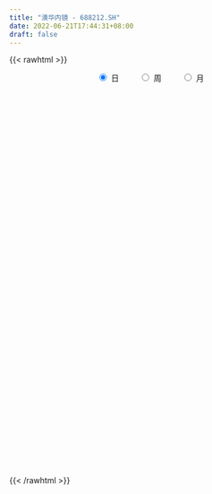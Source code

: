 ```yaml
---
title: "澳华内镜 - 688212.SH"
date: 2022-06-21T17:44:31+08:00
draft: false
---
```

{{< rawhtml >}}
    <div style="text-align: center">
        <label style="padding: 1rem;"><input style="margin-right: .5rem" type="radio" name="period" value="D" checked onclick="period_change(this)">日</label>
        <label style="padding: 1rem;"><input style="margin-right: .5rem" type="radio" name="period" value="W" onclick="period_change(this)">周</label>
        <label style="padding: 1rem;"><input style="margin-right: .5rem" type="radio" name="period" value="M" onclick="period_change(this)">月</label>
    </div>
    <div id="chart" style="height: 700px;"></div> 
    <script type="text/javascript">
        const D_v = [234390.09,142629.41,93528.12,88591.05,105452.11,75831.78,77913.22,58938.15,33014.15,41575.87,32781.63,44224.26,21906.95,55647.08,20698.8,25165.1,13421.11,17310.84,18013.67,16143.15,9812.64,16389.46,15662.18,17073.86,33586.9,16976.46,9028.32,16950.7,13820.76,9893.27,22315.22,11242.11,11061.02,5335.43,9028.65,15883.45,19896.67,39615.63,22864.87,24732.82,17387.78,12907.73,19592.14,10642.09,9557.34,9510.29,21920.71,12026.43,14654.27,7939.19,7485.92,6232.78,12180.01,10196.94,6318.7,4510.99,6475.95,4874.29,5301.44,3334.39,3840.4,17633.04,8561.92,4744.47,16389.99,10528.49,10292.85,13165.69,10248.92,7152.39,4739.28,6050.29,6811.84,4594.15,6266.99,5352.34,7507.15,6974.14,5452.37,5245.59,8730.74,9711.85,10445.55,7325.11,5961.08,7206.62,2997.76,8943.46,10109.33,5558.09,3880.6,7409.73,5697.97,2982.54,5416.84,4281.49,5709.09,5165.79,5396.01,5479.75,4293.26,3568.84,3711.91,4082.45,7396.95,8682.26,20947.02,10598.81,13117.4,10865.62,5534.23,5986.34,4102.91,5850.75,2770.33,3666.54,3741.11,4249.88,3998.14,11289.22,5818.95,4457.54,3750.35,3599.37,6412.54,3961.28,3458.54,3083.91,4629.2,2979.48,3698.28,5177.86,7070.67,6453.38,4359.87,4062.26,6228.55,14290.42,7159.84,5733.04,7685.52,9474.8,13450.8,9175.34,6040.57]
const D_histogram = [0.0,-0.2456980057,-0.3715788021,-0.4136383571,-0.2921609332,-0.2015191802,0.0186654774,0.1680612715,0.2023320468,0.3115203376,0.3221091202,0.2408904592,0.16837856,-0.099475209,-0.2476683565,-0.3980431982,-0.4325053364,-0.4017341345,-0.3173716733,-0.3103319895,-0.2965352564,-0.1764424571,-0.1672881735,-0.0822623278,0.0849774151,0.1754475403,0.1947885368,0.2536049933,0.3481806932,0.2781760401,0.3958690142,0.437149544,0.3565382813,0.2673965978,0.240789379,0.2778360735,0.3228483887,0.6869317331,0.7434223353,0.8717745666,0.7869258225,0.6904402171,0.4778260461,0.2809769904,0.1649529102,-0.0038336334,0.0316333768,-0.0678230257,-0.3077435153,-0.4162946811,-0.470328387,-0.3682244174,-0.5403593222,-0.6705483087,-0.7737514888,-0.8241489221,-0.7335438022,-0.6897413531,-0.6115422075,-0.5719252765,-0.4934465179,-0.1364140551,0.1381270937,0.2760581347,0.5898153825,0.774537815,0.9818067365,0.9616370085,1.0562402449,1.0609755623,0.9377939211,0.7955540923,0.5863853983,0.4227530156,0.2129514648,-0.0522894868,-0.257844977,-0.2882685627,-0.2775085933,-0.4131748189,-0.5566215701,-0.5595868346,-0.2994861236,-0.0954986592,0.1024093617,0.1263546685,0.1801191363,0.3610256381,0.2079884,0.1078225913,-0.0824728264,-0.2393240846,-0.3351746661,-0.3825353921,-0.3010606939,-0.3453594788,-0.3753983807,-0.3915164599,-0.2548585652,-0.1126277479,-0.0525989303,-0.0343561269,-0.038076588,0.0461887046,0.1957572266,0.1935366997,0.0218245421,-0.4469192814,-0.7775791867,-0.7524195262,-0.7603900583,-0.5763767516,-0.5081933563,-0.5380002752,-0.4624254892,-0.3849722435,-0.2916554671,-0.312600023,-0.3395332774,-0.25060988,-0.2431316086,-0.1563514072,-0.0610733427,-0.0253130211,0.139804443,0.1657896178,0.1564361529,0.1480412466,0.2462871272,0.3105735183,0.4050182682,0.5705656987,0.8351560478,0.9999083766,1.0586215771,0.9815631868,0.9233164029,1.1783905339,1.3100188667,1.2899319515,1.2054128401,1.094955661,1.0704531048,0.8778608096,0.6907547452]
const D_fast = [0.0,-0.3071225071,-0.5258980041,-0.6713671484,-0.6229299577,-0.5826679997,-0.3578169728,-0.1664058609,-0.0815520739,0.1055163014,0.196632364,0.1756363178,0.1452190586,-0.1475035127,-0.3576137493,-0.6074993906,-0.7500878629,-0.8197501946,-0.8147306517,-0.8852739653,-0.9456110462,-0.8696288612,-0.902296621,-0.8378363573,-0.6493522606,-0.5150202503,-0.4469821197,-0.3247644148,-0.1431435416,-0.1436041847,0.073056043,0.2236239587,0.2321472664,0.2098547324,0.2434448583,0.3499505711,0.4756749835,1.0114912612,1.2538374473,1.6001333202,1.7120160318,1.7881404807,1.6949828212,1.5683780131,1.4935921604,1.3238472085,1.3672225629,1.2508104039,0.9339540355,0.7213291994,0.5497133968,0.559761262,0.2525365266,-0.045289537,-0.3419305893,-0.5983652532,-0.6911460838,-0.8197789729,-0.8944653793,-0.9978297674,-1.0427126382,-0.7197836893,-0.410710767,-0.2037651924,0.257445901,0.6358027873,1.088523393,1.3087629171,1.6674262148,1.9374054227,2.0486722617,2.105320956,2.0427486116,1.9848044829,1.8282407982,1.5499274749,1.2799107404,1.177420014,1.1188028351,0.8798429048,0.597240761,0.4543787879,0.639607968,0.8197207677,1.043231129,1.0987651029,1.1975593548,1.4687222661,1.367682128,1.2944719671,1.0835583428,0.8668760635,0.6872318154,0.5442372414,0.5504467661,0.4198081115,0.2959196145,0.1819224203,0.2548656737,0.368939554,0.415818639,0.4254724107,0.4122328026,0.5080452714,0.7065531,0.7527167481,0.5864607259,0.005987082,-0.5190676199,-0.6820128409,-0.8800808876,-0.8401617688,-0.8990267126,-1.0633337003,-1.1033652866,-1.1221551017,-1.1017521922,-1.2008467537,-1.3126633276,-1.2863924002,-1.3396970309,-1.2920046814,-1.2119949525,-1.1825628862,-0.9824943114,-0.9150617321,-0.8853061588,-0.8566907534,-0.696873091,-0.5549433203,-0.3592440034,-0.0510551483,0.4223242129,0.8370536358,1.1604222306,1.328754637,1.5013369539,2.0510087183,2.5101417677,2.8125378404,3.0293719391,3.1926536752,3.4357643952,3.4626373024,3.4482199243]
const D_slow = [0.0,-0.0614245014,-0.154319202,-0.2577287912,-0.3307690245,-0.3811488196,-0.3764824502,-0.3344671324,-0.2838841207,-0.2060040363,-0.1254767562,-0.0652541414,-0.0231595014,-0.0480283037,-0.1099453928,-0.2094561924,-0.3175825265,-0.4180160601,-0.4973589784,-0.5749419758,-0.6490757899,-0.6931864041,-0.7350084475,-0.7555740295,-0.7343296757,-0.6904677906,-0.6417706564,-0.5783694081,-0.4913242348,-0.4217802248,-0.3228129712,-0.2135255852,-0.1243910149,-0.0575418654,0.0026554793,0.0721144977,0.1528265948,0.3245595281,0.510415112,0.7283587536,0.9250902092,1.0977002635,1.2171567751,1.2874010227,1.3286392502,1.3276808419,1.3355891861,1.3186334297,1.2416975508,1.1376238805,1.0200417838,0.9279856794,0.7928958489,0.6252587717,0.4318208995,0.225783669,0.0423977184,-0.1300376199,-0.2829231717,-0.4259044909,-0.5492661203,-0.5833696341,-0.5488378607,-0.479823327,-0.3323694814,-0.1387350277,0.1067166565,0.3471259086,0.6111859698,0.8764298604,1.1108783407,1.3097668637,1.4563632133,1.5620514672,1.6152893334,1.6022169617,1.5377557174,1.4656885768,1.3963114284,1.2930177237,1.1538623312,1.0139656225,0.9390940916,0.9152194268,0.9408217673,0.9724104344,1.0174402185,1.107696628,1.159693728,1.1866493758,1.1660311692,1.1062001481,1.0224064815,0.9267726335,0.85150746,0.7651675903,0.6713179951,0.5734388802,0.5097242389,0.4815673019,0.4684175693,0.4598285376,0.4503093906,0.4618565668,0.5107958734,0.5591800483,0.5646361839,0.4529063635,0.2585115668,0.0704066853,-0.1196908293,-0.2637850172,-0.3908333563,-0.5253334251,-0.6409397974,-0.7371828583,-0.810096725,-0.8882467308,-0.9731300501,-1.0357825202,-1.0965654223,-1.1356532741,-1.1509216098,-1.1572498651,-1.1222987543,-1.0808513499,-1.0417423117,-1.004732,-0.9431602182,-0.8655168386,-0.7642622716,-0.6216208469,-0.412831835,-0.1628547408,0.1018006535,0.3471914502,0.5780205509,0.8726181844,1.2001229011,1.5226058889,1.823959099,2.0976980142,2.3653112904,2.5847764928,2.7574651791]
const D_data = [['2021-11-15', 33.0, 38.51, 33.0, 39.5],['2021-11-16', 37.0, 34.66, 33.44, 37.1],['2021-11-17', 34.15, 34.89, 32.0, 35.4],['2021-11-18', 34.68, 35.14, 34.05, 36.88],['2021-11-19', 35.09, 37.08, 34.55, 38.6],['2021-11-22', 37.08, 37.02, 36.0, 39.1],['2021-11-23', 37.09, 39.36, 36.25, 39.9],['2021-11-24', 38.94, 39.5, 38.54, 40.5],['2021-11-25', 38.85, 38.66, 38.0, 39.9],['2021-11-26', 38.9, 40.16, 38.5, 40.9],['2021-11-29', 39.4, 39.48, 38.6, 40.11],['2021-11-30', 39.2, 38.35, 37.5, 39.71],['2021-12-01', 37.97, 38.2, 37.69, 38.6],['2021-12-02', 38.32, 34.85, 34.71, 38.32],['2021-12-03', 34.7, 35.07, 34.31, 35.86],['2021-12-06', 34.9, 33.95, 33.56, 35.5],['2021-12-07', 34.05, 34.53, 33.57, 34.8],['2021-12-08', 34.79, 34.95, 34.24, 35.38],['2021-12-09', 35.05, 35.58, 34.65, 35.95],['2021-12-10', 35.58, 34.53, 34.4, 35.58],['2021-12-13', 34.55, 34.34, 34.16, 34.8],['2021-12-14', 34.3, 35.75, 34.1, 35.94],['2021-12-15', 35.24, 34.47, 34.2, 35.87],['2021-12-16', 34.47, 35.47, 34.3, 35.95],['2021-12-17', 35.2, 37.08, 35.03, 37.52],['2021-12-20', 37.0, 36.82, 35.8, 37.78],['2021-12-21', 36.5, 36.28, 35.4, 36.69],['2021-12-22', 36.1, 37.08, 36.1, 37.8],['2021-12-23', 37.08, 38.11, 36.48, 38.3],['2021-12-24', 38.0, 36.3, 36.28, 38.1],['2021-12-27', 36.05, 39.0, 36.05, 39.08],['2021-12-28', 38.69, 38.77, 37.88, 39.65],['2021-12-29', 38.61, 37.43, 37.04, 38.9],['2021-12-30', 37.02, 37.1, 37.02, 37.78],['2021-12-31', 37.1, 37.77, 37.1, 38.66],['2022-01-04', 38.0, 38.81, 37.78, 40.76],['2022-01-05', 39.97, 39.39, 38.5, 40.46],['2022-01-06', 39.0, 44.94, 38.6, 46.55],['2022-01-07', 44.9, 42.86, 41.89, 45.0],['2022-01-10', 42.7, 45.0, 42.4, 46.6],['2022-01-11', 44.67, 43.23, 43.04, 45.6],['2022-01-12', 43.11, 43.33, 42.0, 44.04],['2022-01-13', 43.33, 41.67, 41.0, 43.44],['2022-01-14', 41.5, 41.24, 41.11, 42.56],['2022-01-17', 40.87, 41.77, 40.13, 41.86],['2022-01-18', 41.85, 40.59, 40.5, 42.14],['2022-01-19', 40.98, 42.99, 40.88, 45.94],['2022-01-20', 43.53, 41.3, 40.6, 43.84],['2022-01-21', 41.0, 38.65, 38.08, 41.0],['2022-01-24', 38.2, 39.23, 38.2, 39.5],['2022-01-25', 39.23, 39.27, 38.5, 40.5],['2022-01-26', 39.5, 41.16, 38.94, 41.41],['2022-01-27', 41.65, 37.29, 37.0, 41.85],['2022-01-28', 37.94, 36.61, 36.45, 39.13],['2022-02-07', 37.51, 35.81, 35.68, 37.64],['2022-02-08', 35.45, 35.46, 35.39, 36.45],['2022-02-09', 35.4, 36.73, 35.17, 37.28],['2022-02-10', 36.5, 35.93, 35.75, 36.7],['2022-02-11', 35.61, 36.14, 35.44, 36.48],['2022-02-14', 35.99, 35.45, 35.36, 36.36],['2022-02-15', 35.4, 35.76, 35.28, 36.4],['2022-02-16', 36.4, 40.1, 35.92, 40.99],['2022-02-17', 40.02, 40.7, 39.44, 40.81],['2022-02-18', 40.7, 40.2, 39.8, 41.0],['2022-02-21', 40.0, 43.92, 39.52, 44.51],['2022-02-22', 44.0, 44.17, 43.06, 44.52],['2022-02-23', 43.33, 46.22, 43.33, 46.22],['2022-02-24', 46.01, 44.69, 42.82, 46.18],['2022-02-25', 44.88, 47.21, 44.88, 47.9],['2022-02-28', 47.3, 47.31, 46.0, 47.99],['2022-03-01', 47.9, 46.33, 46.29, 47.9],['2022-03-02', 46.54, 46.24, 45.56, 47.3],['2022-03-03', 46.47, 45.2, 44.45, 46.47],['2022-03-04', 44.81, 45.38, 44.21, 45.56],['2022-03-07', 44.56, 44.27, 43.2, 45.35],['2022-03-08', 44.24, 42.58, 42.22, 44.55],['2022-03-09', 43.18, 42.15, 40.7, 43.47],['2022-03-10', 43.0, 43.7, 42.7, 45.38],['2022-03-11', 43.28, 44.14, 41.5, 44.33],['2022-03-14', 44.03, 41.88, 41.76, 44.48],['2022-03-15', 41.82, 40.81, 40.67, 43.69],['2022-03-16', 42.28, 41.88, 40.01, 42.6],['2022-03-17', 42.47, 45.67, 42.0, 46.43],['2022-03-18', 45.7, 46.2, 45.0, 46.68],['2022-03-21', 46.02, 47.35, 45.4, 48.42],['2022-03-22', 47.35, 46.0, 45.44, 47.48],['2022-03-23', 45.42, 46.85, 45.13, 47.2],['2022-03-24', 45.72, 49.45, 45.23, 50.2],['2022-03-25', 49.43, 45.73, 45.41, 49.43],['2022-03-28', 44.84, 46.0, 44.01, 46.4],['2022-03-29', 45.75, 44.26, 44.2, 46.4],['2022-03-30', 45.45, 43.77, 42.41, 45.71],['2022-03-31', 44.3, 43.77, 42.88, 44.5],['2022-04-01', 43.43, 43.84, 42.66, 44.12],['2022-04-06', 43.85, 45.4, 42.88, 46.33],['2022-04-07', 45.0, 43.78, 43.75, 46.25],['2022-04-08', 43.02, 43.57, 42.71, 45.83],['2022-04-11', 43.41, 43.4, 42.16, 44.22],['2022-04-12', 44.18, 45.46, 42.58, 45.48],['2022-04-13', 45.2, 46.21, 44.66, 46.8],['2022-04-14', 46.21, 45.73, 45.66, 47.96],['2022-04-15', 45.5, 45.45, 44.6, 46.66],['2022-04-18', 45.54, 45.25, 43.81, 45.81],['2022-04-19', 45.39, 46.64, 45.23, 47.54],['2022-04-20', 46.31, 48.26, 45.73, 48.87],['2022-04-21', 48.5, 46.99, 46.6, 49.75],['2022-04-22', 42.61, 44.56, 42.0, 45.99],['2022-04-25', 43.29, 39.0, 39.0, 44.3],['2022-04-26', 36.16, 38.12, 36.16, 41.2],['2022-04-27', 38.79, 41.16, 37.78, 41.76],['2022-04-28', 40.13, 40.18, 39.32, 41.17],['2022-04-29', 40.3, 42.5, 39.13, 42.66],['2022-05-05', 41.83, 41.25, 41.22, 42.9],['2022-05-06', 40.02, 39.64, 39.05, 41.07],['2022-05-09', 39.98, 40.6, 39.36, 40.98],['2022-05-10', 40.5, 40.6, 39.81, 41.59],['2022-05-11', 40.43, 40.88, 40.24, 41.97],['2022-05-12', 41.08, 39.28, 38.85, 41.08],['2022-05-13', 38.41, 38.68, 38.2, 39.61],['2022-05-16', 39.99, 39.92, 37.02, 40.04],['2022-05-17', 39.09, 38.81, 38.0, 39.59],['2022-05-18', 39.46, 39.74, 38.63, 39.82],['2022-05-19', 39.32, 40.09, 39.18, 40.95],['2022-05-20', 39.09, 39.5, 39.09, 40.46],['2022-05-23', 39.16, 41.55, 39.16, 41.89],['2022-05-24', 41.91, 40.29, 40.01, 41.91],['2022-05-25', 39.53, 39.87, 39.5, 41.2],['2022-05-26', 39.8, 39.81, 38.75, 40.1],['2022-05-27', 41.55, 41.41, 39.55, 41.55],['2022-05-30', 41.21, 41.52, 40.98, 42.8],['2022-05-31', 41.05, 42.5, 41.05, 42.85],['2022-06-01', 42.55, 44.39, 42.47, 46.18],['2022-06-02', 44.0, 47.29, 43.78, 47.5],['2022-06-06', 46.64, 47.9, 46.6, 49.26],['2022-06-07', 47.7, 48.0, 47.12, 48.99],['2022-06-08', 48.99, 47.1, 46.23, 48.99],['2022-06-09', 47.1, 47.8, 46.47, 49.08],['2022-06-10', 47.6, 53.21, 46.91, 54.89],['2022-06-13', 52.5, 53.86, 52.0, 54.79],['2022-06-14', 53.0, 53.5, 52.31, 54.34],['2022-06-15', 52.97, 53.65, 52.97, 56.41],['2022-06-16', 53.24, 54.0, 53.24, 56.3],['2022-06-17', 54.0, 55.9, 53.0, 57.64],['2022-06-20', 55.9, 54.34, 52.0, 56.36],['2022-06-21', 53.11, 54.39, 52.62, 54.8]]
const W_v = [664590.78,287273.17,175258.72,90053.87,92525.04,66669.51,58982.43,98260.62,85262.56,67669.04,44034.84,27481.37,38114.22,60625.94,29347.95,31552.99,41458.84,35218.25,25528.93,15407.42,23903.65,44820.59,46102.4,9953.66,18426.0,28915.43,21545.47,18926.29,35394.48,43504.0,15215.91]
const W_histogram = [0.0,0.1965584046,-0.015826417,-0.1829889249,-0.1154303777,-0.1165444827,-0.0167875002,0.3720223048,0.4925583285,0.3756010718,0.1501623648,-0.0316010621,0.1127047119,0.6418248282,0.8187907716,0.8015426866,0.8722405968,0.8309085496,0.6290100983,0.4390065603,0.4026262153,0.286748434,0.0517974802,-0.2966419021,-0.5760181965,-0.6825534146,-0.6040535117,-0.1589593887,0.4954913271,1.0395949322,1.2156086609]
const W_fast = [0.0,0.2456980057,0.0293565799,-0.1835531592,-0.1448522065,-0.1751024321,-0.0795423247,0.4022730566,0.6459486623,0.6228916735,0.4349935578,0.2453298654,0.4178118173,1.1073881407,1.489051777,1.6721893636,1.960947423,2.1273425132,2.0826965865,2.0024446886,2.0667208975,2.0225302247,1.8005286409,1.377928783,0.9545479396,0.6773743678,0.6048608928,1.0102151686,1.7885387161,2.5925410543,3.0724569482]
const W_slow = [0.0,0.0491396011,0.0451829969,-0.0005642343,-0.0294218288,-0.0585579494,-0.0627548245,0.0302507517,0.1533903338,0.2472906018,0.284831193,0.2769309275,0.3051071054,0.4655633125,0.6702610054,0.870646677,1.0887068262,1.2964339636,1.4536864882,1.5634381283,1.6640946821,1.7357817906,1.7487311607,1.6745706851,1.530566136,1.3599277824,1.2089144044,1.1691745573,1.293047389,1.5529461221,1.8568482873]
const W_data = [['2021-11-19', 33.0, 37.08, 32.0, 39.5],['2021-11-26', 37.08, 40.16, 36.0, 40.9],['2021-12-03', 39.4, 35.07, 34.31, 40.11],['2021-12-10', 34.9, 34.53, 33.56, 35.95],['2021-12-17', 34.55, 37.08, 34.1, 37.52],['2021-12-24', 37.0, 36.3, 35.4, 38.3],['2021-12-31', 36.05, 37.77, 36.05, 39.65],['2022-01-07', 38.0, 42.86, 37.78, 46.55],['2022-01-14', 42.7, 41.24, 41.0, 46.6],['2022-01-21', 40.87, 38.65, 38.08, 45.94],['2022-01-28', 38.2, 36.61, 36.45, 41.85],['2022-02-11', 37.51, 36.14, 35.17, 37.64],['2022-02-18', 35.99, 40.2, 35.28, 41.0],['2022-02-25', 40.0, 47.21, 39.52, 47.9],['2022-03-04', 47.3, 45.38, 44.21, 47.99],['2022-03-11', 44.56, 44.14, 40.7, 45.38],['2022-03-18', 44.03, 46.2, 40.01, 46.68],['2022-03-25', 46.02, 45.73, 45.13, 50.2],['2022-04-01', 44.84, 43.84, 42.41, 46.4],['2022-04-08', 43.85, 43.57, 42.71, 46.33],['2022-04-15', 43.41, 45.45, 42.16, 47.96],['2022-04-22', 45.54, 44.56, 42.0, 49.75],['2022-04-29', 43.29, 42.5, 36.16, 44.3],['2022-05-06', 41.83, 39.64, 39.05, 42.9],['2022-05-13', 39.98, 38.68, 38.2, 41.97],['2022-05-20', 39.99, 39.5, 37.02, 40.95],['2022-05-27', 39.16, 41.41, 38.75, 41.91],['2022-06-02', 41.21, 47.29, 40.98, 47.5],['2022-06-10', 46.64, 53.21, 46.23, 54.89],['2022-06-17', 52.5, 55.9, 52.0, 57.64],['2022-06-24', 55.9, 54.39, 52.0, 56.36]]
const M_v = [1028869.8400000001,406483.6800000001,295227.0600000001,133373.92,152972.03,133216.6,85518.32,106362.92]
const M_histogram = [0.0,-0.037014245,-0.1322178359,0.4982761922,0.6406726849,0.6130803133,0.5600397514,1.2513448098]
const M_fast = [0.0,-0.0462678063,-0.1745258561,0.58053722,0.883101884,1.0087795907,1.0957489667,2.0998902275]
const M_slow = [0.0,-0.0092535613,-0.0423080202,0.0822610278,0.242429199,0.3956992774,0.5357092152,0.8485454177]
const M_data = [['2021-11-30', 33.0, 38.35, 32.0, 40.9],['2021-12-31', 37.97, 37.77, 33.56, 39.65],['2022-01-28', 38.0, 36.61, 36.45, 46.6],['2022-02-28', 37.51, 47.31, 35.17, 47.99],['2022-03-31', 47.9, 43.77, 40.01, 50.2],['2022-04-29', 43.43, 42.5, 36.16, 49.75],['2022-05-31', 41.83, 42.5, 37.02, 42.9],['2022-06-30', 42.55, 54.39, 42.47, 57.64]]
        const D_a = [null,null,32.0,null,null,null,null,null,null,40.9,null,null,null,null,null,33.56,null,null,null,null,null,null,null,null,null,null,null,null,null,null,null,null,null,null,null,null,null,null,null,46.6,null,null,null,null,null,null,null,null,null,null,null,null,null,null,null,null,35.17,null,null,null,null,null,null,null,null,null,null,null,null,47.99,null,null,null,null,null,null,null,null,null,null,null,40.01,null,null,null,null,null,50.2,null,null,null,null,null,null,null,null,null,42.16,null,null,null,null,null,null,null,49.75,null,null,null,null,null,null,null,null,null,null,null,null,null,37.02,null,null,null,null,null,null,null,null,null,null,null,null,null,null,null,null,null,null,null,null,null,null,57.64,null,null]
const W_a = [null,null,null,null,null,null,null,null,null,null,null,null,null,null,null,null,null,50.2,null,null,null,null,36.16,null,null,null,null,null,null,null,null]
const M_a = [null,null,null,null,50.2,null,null,null]
        const D_b = [[{ coord: ['2021-11-17', 40.9] }, { coord: ['2022-03-16', 33.56] }],[{ coord: ['2022-03-24', 49.75] }, { coord: ['2022-05-16', 42.16] }]]
const W_b = []
const M_b = []
    </script>
{{< /rawhtml >}}